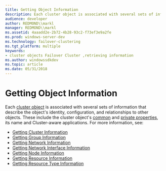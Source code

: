 ```yaml
---
title: Getting Object Information
description: Each cluster object is associated with several sets of information that describe the object's identity, configuration, and relationships to other objects.
audience: developer
author: REDMOND\\markl
manager: REDMOND\\markl
ms.assetid: 4aaadd2e-2b72-4b28-93c2-f73ef3e9a2fe
ms.prod: windows-server-dev
ms.technology: failover-clustering
ms.tgt_platform: multiple
keywords:
- cluster objects Failover Cluster ,retrieving information
ms.author: windowssdkdev
ms.topic: article
ms.date: 05/31/2018
---
```


# Getting Object Information

Each [cluster object](cluster-objects.md) is associated with several sets of information that describe the object's identity, configuration, and relationships to other objects. These include the cluster object's [common](common-properties.md) and [private properties](private-properties.md), its name and Cluster-aware applications. For more information, see:

-   [Getting Cluster Information](getting-cluster-information.md)
-   [Getting Group Information](getting-group-information.md)
-   [Getting Network Information](getting-network-information.md)
-   [Getting Network Interface Information](getting-network-interface-information.md)
-   [Getting Node Information](getting-node-information.md)
-   [Getting Resource Information](getting-resource-information.md)
-   [Getting Resource Type Information](getting-resource-type-information.md)

 

 




